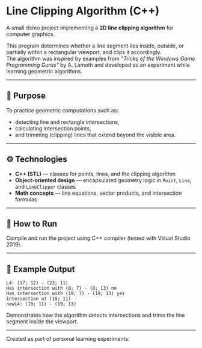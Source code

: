 # Line Clipping Algorithm (C++)

A small demo project implementing a **2D line clipping algorithm** for computer graphics.

This program determines whether a line segment lies inside, outside, or partially within a rectangular
viewport, and clips it accordingly.  
The algorithm was inspired by examples from *"Tricks of the Windows Game Programming Gurus"* by A. Lamoth
and developed as an experiment while learning geometric algorithms.

---

## 🧠 Purpose

To practice geometric computations such as:
- detecting line and rectangle intersections,
- calculating intersection points,
- and trimming (clipping) lines that extend beyond the visible area.

---

## ⚙️ Technologies

- **C++ (STL)** — classes for points, lines, and the clipping algorithm
- **Object-oriented design** — encapsulated geometry logic in `Point`, `Line`, and `LineClipper` classes
- **Math concepts** — line equations, vector products, and intersection formulas

---

## 🚀 How to Run

Compile and run the project using C++ compiler (tested with Visual Studio 2019).

---

## 🧩 Example Output

    L4: (17; 12) - (22; 11)
    Has intersection with (8; 7) - (8; 13) no
    Has intersection with (19; 7) - (19; 13) yes
    intersection at (19; 11)
    newL4: (19; 11) - (19; 13)


Demonstrates how the algorithm detects intersections and trims the line segment inside the viewport.

---
Created as part of personal learning experiments.